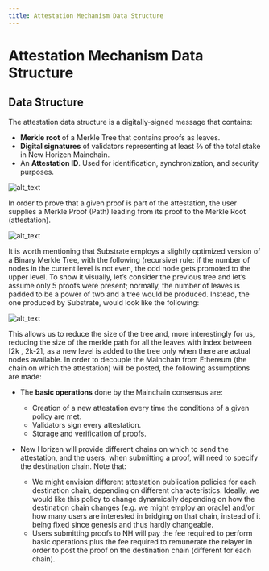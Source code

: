 ```yaml
---
title: Attestation Mechanism Data Structure
---
```

# Attestation Mechanism Data Structure

## Data Structure

The attestation data structure is a digitally-signed message that contains:
- **Merkle root** of a Merkle Tree that contains proofs as leaves.
- **Digital signatures** of validators representing at least ⅔ of the total stake in New Horizen Mainchain.
- An **Attestation ID**. Used for identification, synchronization, and security purposes.

![alt_text](/img/docs/attestation/attestation_data_structure.png)

In order to prove that a given proof is part of the attestation, the user supplies a Merkle Proof (Path) leading from its proof to the Merkle Root (attestation).

![alt_text](/img/docs/attestation/attestation_data_structure2.png)

It is worth mentioning that Substrate employs a slightly optimized version of a Binary Merkle Tree, with the following (recursive) rule: if the number of nodes in the current level is not even, the odd node gets promoted to the upper level. To show it visually, let’s consider the previous tree and let’s assume only 5 proofs were present; normally, the number of leaves is padded to be a power of two and a tree would be produced. Instead, the one produced by Substrate, would look like the following:

![alt_text](/img/docs/attestation/substrate_optimized_merkle_tree.png)

This allows us to reduce the size of the tree and, more interestingly for us, reducing the size of the merkle path for all the leaves with index between [2k , 2k-2], as a new level is added to the tree only when there are actual nodes available.
In order to decouple the Mainchain from Ethereum (the chain on which the attestation) will be posted, the following assumptions are made:

- The **basic operations** done by the Mainchain consensus are:
    * Creation of a new attestation every time the conditions of a given policy are met.
    * Validators sign every attestation.
    * Storage and verification of proofs.

- New Horizen will provide different chains on which to send the attestation, and the users, when submitting a proof, will need to specify the destination chain. Note that:
    * We might envision different attestation publication policies for each destination chain, depending on different characteristics. Ideally, we would like this policy to change dynamically depending on how the destination chain changes (e.g. we might employ an oracle) and/or how many users are interested in bridging on that chain, instead of it being fixed since genesis and thus hardly changeable.
    * Users submitting proofs to NH will pay the fee required to perform basic operations plus the fee required to remunerate the relayer in order to post the proof on the destination chain (different for each chain).
